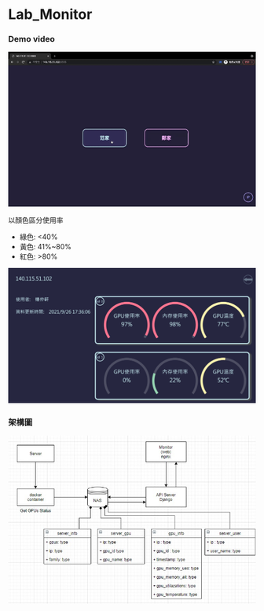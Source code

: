 # Lab_Monitor
### Demo video
![image](https://github.com/ych861031/Lab_Monitor/blob/main/Lab_Monitor.gif)  

以顏色區分使用率  
* 綠色: <40%  
* 黃色: 41%~80%  
* 紅色: >80%  

![image](https://github.com/ych861031/Lab_Monitor/blob/main/demoIMG.jpg)

### 架構圖
![image](https://github.com/ych861031/Lab_Monitor/blob/main/架構圖.jpg)
